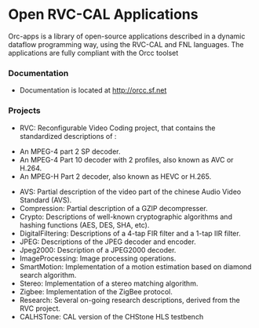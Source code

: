 # Open RVC-CAL Applications

Orc-apps is a library of open-source applications described in a dynamic dataflow programming way, using the RVC-CAL and FNL languages. The applications are fully compliant with the Orcc toolset

### Documentation

* Documentation is located at http://orcc.sf.net

### Projects

- RVC: Reconfigurable Video Coding project, that contains the standardized descriptions of :
 * An MPEG-4 part 2 SP decoder.
 * An MPEG-4 Part 10 decoder with 2 profiles, also known as AVC or H.264.
 * An MPEG-H Part 2 decoder, also known as HEVC or H.265.
- AVS: Partial description of the video part of the chinese Audio Video Standard (AVS).
- Compression: Partial description of a GZIP decompresser.
- Crypto: Descriptions of well-known cryptographic algorithms and hashing functions (AES, DES, SHA, etc).
- DigitalFiltering: Descriptions of a 4-tap FIR filter and a 1-tap IIR filter.
- JPEG: Descriptions of the JPEG decoder and encoder.
- Jpeg2000: Description of a JPEG2000 decoder.
- ImageProcessing: Image processing operations.
- SmartMotion: Implementation of a motion estimation based on diamond search algorithm.
- Stereo: Implementation of a stereo matching algorithm.
- Zigbee: Implementation of the ZigBee protocol.
- Research: Several on-going research descriptions, derived from the RVC project.
- CALHSTone: CAL version of the CHStone HLS testbench 

